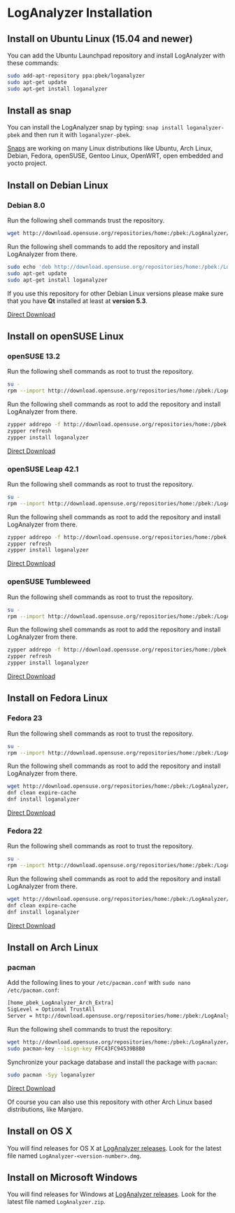 # LogAnalyzer Installation

## Install on Ubuntu Linux (15.04 and newer)

You can add the Ubuntu Launchpad repository and install LogAnalyzer with these 
commands:

```bash
sudo add-apt-repository ppa:pbek/loganalyzer
sudo apt-get update
sudo apt-get install loganalyzer
```

## Install as snap

You can install the LogAnalyzer snap by typing: `snap install loganalyzer-pbek` and then run it with `loganalyzer-pbek`.

[Snaps](https://snapcraft.io) are working on many Linux distributions like Ubuntu, Arch Linux, Debian, Fedora, openSUSE, Gentoo Linux, OpenWRT, open embedded and yocto project.

## Install on Debian Linux

### Debian 8.0

Run the following shell commands trust the repository.

```bash
wget http://download.opensuse.org/repositories/home:/pbek:/LogAnalyzer/Debian_8.0/Release.key -O - | sudo apt-key add -
```

Run the following shell commands to add the repository and install LogAnalyzer from there.

```bash
sudo echo 'deb http://download.opensuse.org/repositories/home:/pbek:/LogAnalyzer/Debian_8.0/ /' >> /etc/apt/sources.list.d/loganalyzer.list  
sudo apt-get update  
sudo apt-get install loganalyzer
```

If you use this repository for other Debian Linux versions please make sure 
that you have **Qt** installed at least at **version 5.3**.

[Direct Download](https://build.opensuse.org/package/binaries/home:pbek:LogAnalyzer/desktop?repository=Debian_8.0)


## Install on openSUSE Linux

### openSUSE 13.2

Run the following shell commands as root to trust the repository.

```bash
su -  
rpm --import http://download.opensuse.org/repositories/home:/pbek:/LogAnalyzer/openSUSE_13.2/repodata/repomd.xml.key
```

Run the following shell commands as root to add the repository and install LogAnalyzer from there.

```bash
zypper addrepo -f http://download.opensuse.org/repositories/home:/pbek:/LogAnalyzer/openSUSE_13.2/home:pbek:LogAnalyzer.repo  
zypper refresh  
zypper install loganalyzer
```

[Direct Download](https://build.opensuse.org/package/binaries/home:pbek:LogAnalyzer/desktop?repository=openSUSE_13.2)

### openSUSE Leap 42.1

Run the following shell commands as root to trust the repository.

```bash
su -  
rpm --import http://download.opensuse.org/repositories/home:/pbek:/LogAnalyzer/openSUSE_Leap_42.1/repodata/repomd.xml.key
```

Run the following shell commands as root to add the repository and install LogAnalyzer from there.

```bash
zypper addrepo -f http://download.opensuse.org/repositories/home:/pbek:/LogAnalyzer/openSUSE_Leap_42.1/home:pbek:LogAnalyzer.repo  
zypper refresh  
zypper install loganalyzer
```

[Direct Download](https://build.opensuse.org/package/binaries/home:pbek:LogAnalyzer/desktop?repository=openSUSE_Leap_42.1)

### openSUSE Tumbleweed

Run the following shell commands as root to trust the repository.

```bash
su -  
rpm --import http://download.opensuse.org/repositories/home:/pbek:/LogAnalyzer/openSUSE_Tumbleweed/repodata/repomd.xml.key
```

Run the following shell commands as root to add the repository and install LogAnalyzer from there.

```bash
zypper addrepo -f http://download.opensuse.org/repositories/home:/pbek:/LogAnalyzer/openSUSE_Tumbleweed/home:pbek:LogAnalyzer.repo  
zypper refresh  
zypper install loganalyzer
```

[Direct Download](https://build.opensuse.org/package/binaries/home:pbek:LogAnalyzer/desktop?repository=openSUSE_Tumbleweed)


## Install on Fedora Linux

### Fedora 23

Run the following shell commands as root to trust the repository.

```bash
su -  
rpm --import http://download.opensuse.org/repositories/home:/pbek:/LogAnalyzer/Fedora_23/repodata/repomd.xml.key
```

Run the following shell commands as root to add the repository and install LogAnalyzer from there.

```bash
wget http://download.opensuse.org/repositories/home:/pbek:/LogAnalyzer/Fedora_23/home:pbek:LogAnalyzer.repo -O /etc/yum.repos.d/LogAnalyzer.repo  
dnf clean expire-cache  
dnf install loganalyzer
```

[Direct Download](https://build.opensuse.org/package/binaries/home:pbek:LogAnalyzer/desktop?repository=Fedora_23)

### Fedora 22

Run the following shell commands as root to trust the repository.

```bash
su -  
rpm --import http://download.opensuse.org/repositories/home:/pbek:/LogAnalyzer/Fedora_22/repodata/repomd.xml.key
```

Run the following shell commands as root to add the repository and install LogAnalyzer from there.

```bash
wget http://download.opensuse.org/repositories/home:/pbek:/LogAnalyzer/Fedora_22/home:pbek:LogAnalyzer.repo -O /etc/yum.repos.d/LogAnalyzer.repo  
dnf clean expire-cache  
dnf install loganalyzer
```

[Direct Download](https://build.opensuse.org/package/binaries/home:pbek:LogAnalyzer/desktop?repository=Fedora_22)


## Install on Arch Linux

### pacman

Add the following lines to your `/etc/pacman.conf` with `sudo nano /etc/pacman.conf`:

```bash
[home_pbek_LogAnalyzer_Arch_Extra]  
SigLevel = Optional TrustAll  
Server = http://download.opensuse.org/repositories/home:/pbek:/LogAnalyzer/Arch_Extra/$arch
```

Run the following shell commands to trust the repository:

```bash
wget http://download.opensuse.org/repositories/home:/pbek:/LogAnalyzer/openSUSE_13.2/repodata/repomd.xml.key -O - | sudo pacman-key --add -  
sudo pacman-key --lsign-key FFC43FC94539B8B0
```

Synchronize your package database and install the package with `pacman`:

```bash
sudo pacman -Syy loganalyzer
```

[Direct Download](https://build.opensuse.org/package/binaries/home:pbek:LogAnalyzer/desktop?repository=Arch_Extra)

Of course you can also use this repository with other Arch Linux based distributions, like Manjaro.


## Install on OS X

You will find releases for OS X at
[LogAnalyzer releases](https://github.com/pbek/loganalyzer/releases).
Look for the latest file named `LogAnalyzer-<version-number>.dmg`.


## Install on Microsoft Windows

You will find releases for Windows at
[LogAnalyzer releases](https://github.com/pbek/loganalyzer/releases).
Look for the latest file named `LogAnalyzer.zip`.

